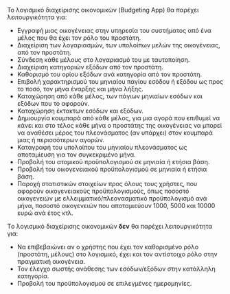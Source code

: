 Το λογισμικό διαχείρισης οικονομικών (Budgeting App) θα παρέχει λειτουργικότητα για:

* Εγγραφή μιας οικογένειας στην υπηρεσία του συστήματος από ένα μέλος που θα έχει τον ρόλο του προστάτη.
* Διαχείριση των λογαριασμών, των υπολοίπων μελών της οικογένειας, από τον προστάτη.
* Σύνδεση κάθε μέλους στο λογαριασμό του με ταυτοποίηση.
* Διαχείριση κατηγοριών εξόδων από τον προστάτη.
* Καθορισμό του ορίου εξόδων ανά κατηγορία από τον προστάτη.
* Επιβολή χαρακτηρισμού του μηνιαίου παγίου εσόδου ή εξόδου ως προς το ποσό, τον μήνα έναρξης και μήνα λήξης.
* Καταχώρηση από κάθε μέλος, των πάγιων μηνιαίων εσόδων και εξόδων που το αφορούν.
* Καταχώρηση έκτακτων εσόδων και εξόδων.
* Δημιουργία κουμπαρά από κάθε μέλος, για μια αγορά που επιθυμεί να κάνει και στο τέλος κάθε μήνα ο προστάτης της οικογένειας να μπορεί να αναθέσει μέρος του πλεονάσματος (αν υπάρχει) στον κουμπαρά μιας ή περισσότερων αγορών.
* Καταγραφή του υπολοίπου του μηνιαίου πλεονάσματος ως αποταμίευση για τον συγκεκριμένο μήνα.
* Προβολή του ατομικού προϋπολογισμού σε μηνιαία ή ετήσια βάση.
* Προβολή του οικογενειακού προϋπολογισμού σε μηνιαία ή ετήσια βάση.
* Παροχή στατιστικών στοιχείων προς όλους τους χρήστες, που αφορούν οικογενειακούς προϋπολογισμούς, όπως ποσοστό οικογενειών με ελλειμματικό/πλεονασματικό προϋπολογισμό ανά μήνα, ποσοστό οικογενειών που αποταμιεύουν 1000, 5000 και 10000 ευρώ ανά έτος κτλ.


Tο λογισμικό διαχείρισης οικονομικών **δεν** θα παρέχει λειτουργικότητα για:
* Να επιβεβαιώνει αν ο χρήστης που έχει τον καθορισμένο ρόλο (προστάτη, μέλους) στο λογισμικό, έχει και τον αντίστοιχο ρόλο στην πραγματική  οικογένεια.
* Τον έλεγχο σωστής ανάθεσης των εσόδων/εξόδων στην κατάλληλη κατηγορία.
* Προβολή του προϋπολογισμού σε επιλεγμένες ημερομηνίες.